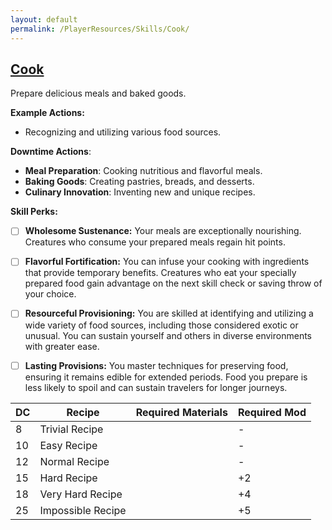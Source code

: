 ```yaml
---
layout: default
permalink: /PlayerResources/Skills/Cook/
---
```

## [Cook](#Cook)
Prepare delicious meals and baked goods.

**Example Actions:**

- Recognizing and utilizing various food sources.

**Downtime Actions**:

- **Meal Preparation**: Cooking nutritious and flavorful meals.
- **Baking Goods**: Creating pastries, breads, and desserts.
- **Culinary Innovation**: Inventing new and unique recipes.

**Skill Perks:**

- [ ] **Wholesome Sustenance:** Your meals are exceptionally nourishing. Creatures who consume your prepared meals regain hit points.
  
- [ ] **Flavorful Fortification:** You can infuse your cooking with ingredients that provide temporary benefits. Creatures who eat your specially prepared food gain advantage on the next skill check or saving throw of your choice.
  
- [ ] **Resourceful Provisioning:** You are skilled at identifying and utilizing a wide variety of food sources, including those considered exotic or unusual. You can sustain yourself and others in diverse environments with greater ease.
  
- [ ] **Lasting Provisions:** You master techniques for preserving food, ensuring it remains edible for extended periods. Food you prepare is less likely to spoil and can sustain travelers for longer journeys.

| **DC** | **Recipe**        | **Required Materials** | **Required Mod** |
| ------ | ----------------- | ---------------------- | ---------------- |
| 8      | Trivial Recipe    |                        | -                |
| 10     | Easy Recipe       |                        | -                |
| 12     | Normal Recipe     |                        | -                |
| 15     | Hard Recipe       |                        | +2               |
| 18     | Very Hard Recipe  |                        | +4               |
| 25     | Impossible Recipe |                        | +5               |